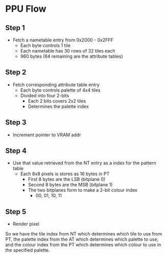 # PPU Flow

## Step 1
- Fetch a nametable entry from 0x2000 - 0x2FFF
    - Each byte controls 1 tile
    - Each nametable has 30 rows of 32 tiles each
    - 960 bytes (64 remaining are the attribute tables) 


## Step 2
- Fetch corresponding attribute table entry
    - Each byte controls palette of 4x4 tiles
    - Divided into four 2-bits
        - Each 2 bits covers 2x2 tiles
        - Determines the palette index

## Step 3
- Increment pointer to VRAM addr

## Step 4
- Use that value retrieved from the NT entry as a index for the pattern table
    - Each 8x8 pixels is stores as 16 bytes in PT
        - First 8 bytes are the LSB (bitplane 0)
        - Second 8 bytes are the MSB (bitplane 1)
        - The two bitplanes form to make a 2-bit colour index
            - 00, 01, 10, 11

## Step 5
- Render pixel

So we have the tile index from NT which determines which tile to use from PT, the palette index from the AT which determines which palette to use, and
the colour index from the PT which determines which colour to use in the specified palette.